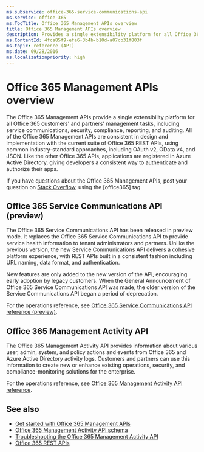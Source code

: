 ```yaml
---
ms.subservice: office-365-service-communications-api
ms.service: office-365
ms.TocTitle: Office 365 Management APIs overview
title: Office 365 Management APIs overview
description: Provides a single extensibility platform for all Office 365 customers' and partners' management tasks, including service communications, security, compliance, reporting, and auditing.
ms.ContentId: 4fca85f9-efa6-3b4b-b10d-a07cb31f803f
ms.topic: reference (API)
ms.date: 09/28/2016
ms.localizationpriority: high
---
```


# Office 365 Management APIs overview

The Office 365 Management APIs provide a single extensibility platform for all Office 365 customers' and partners' management tasks, including service communications, security, compliance, reporting, and auditing. All of the Office 365 Management APIs are consistent in design and implementation with the current suite of Office 365 REST APIs, using common industry-standard approaches, including OAuth v2, OData v4, and JSON. Like the other Office 365 APIs, applications are registered in Azure Active Directory, giving developers a consistent way to authenticate and authorize their apps.

If you have questions about the Office 365 Management APIs, post your question on [Stack Overflow](http://stackoverflow.com/tags/office365), using the [office365] tag.

## Office 365 Service Communications API (preview)

The Office 365 Service Communications API has been released in preview mode. It replaces the Office 365 Service Communications API to provide service health information to tenant administrators and partners. Unlike the previous version, the new Service Communications API delivers a cohesive platform experience, with REST APIs built in a consistent fashion including URL naming, data format, and authentication.

New features are only added to the new version of the API, encouraging early adoption by legacy customers. When the General Announcement of Office 365 Service Communications API was made, the older version of the Service Communications API began a period of deprecation. 

For the operations reference, see [Office 365 Service Communications API reference (preview)](office-365-service-communications-api-reference.md).


## Office 365 Management Activity API

The Office 365 Management Activity API provides information about various user, admin, system, and policy actions and events from Office 365 and Azure Active Directory activity logs. Customers and partners can use this information to create new or enhance existing operations, security, and compliance-monitoring solutions for the enterprise. 

For the operations reference, see [Office 365 Management Activity API reference](office-365-management-activity-api-reference.md).

## See also

- [Get started with Office 365 Management APIs](get-started-with-office-365-management-apis.md)
- [Office 365 Management Activity API schema](office-365-management-activity-api-schema.md)
- [Troubleshooting the Office 365 Management Activity API](troubleshooting-the-office-365-management-activity-api.md)
- [Office 365 REST APIs](/previous-versions/office/office-365-api/how-to/platform-development-overview)
